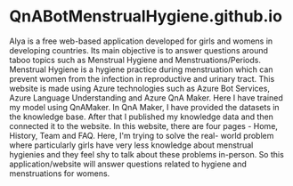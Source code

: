 # QnABotMenstrualHygiene.github.io
Alya is a free web-based application developed for girls and womens in developing countries. Its main objective is to answer questions around taboo topics such as Menstrual Hygiene and Menstruations/Periods. Menstrual Hygiene is a hygiene practice during menstruation which can prevent women from the infection in reproductive and urinary tract. This website is made using Azure technologies such as Azure Bot Services, Azure Language Understanding and Azure QnA Maker. Here I have trained my model using QnAMaker. In QnA Maker, I have provided the datasets in the knowledge base. After that I published my knowledge data and then connected it to the website. In this website, there are four pages - Home, History, Team and FAQ. Here, I'm trying to solve the real- world problem where particularly girls have very less knowledge about menstrual hygienies and they feel shy to talk about these problems in-person. So this application/website will answer questions related to hygiene and menstruations for womens.
